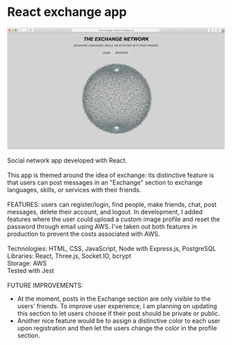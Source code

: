 # React exchange app

![screenshot](screenshot-socialnetwork.png)

Social network app developed with React. <br><br />
This app is themed around the idea of exchange: its distinctive feature is that users can post messages in an "Exchange" section to exchange languages, skills, or services with their friends.
<br /><br />
FEATURES: users can register/login, find people, make friends, chat, post messages, delete their account, and logout. In development, I added features where the user could upload a custom image profile and reset the password through
email using AWS. I've taken out both features in production to prevent the costs associated with AWS.<br> <br>
Technologies: HTML, CSS, JavaScript, Node with Express.js, PostgreSQL <br />
Libraries: React, Three.js, Socket.IO, bcrypt <br />
Storage: AWS <br />
Tested with Jest
<br />
<br />
FUTURE IMPROVEMENTS: <br />

- At the moment, posts in the Exchange section are only visible to the users' friends. To improve user experience, I am planning on updating this section to let users choose if their post should be private or public.
- Another nice feature would be to assign a distinctive color to each user upon registration and then let
  the users change the color in the profile section.
